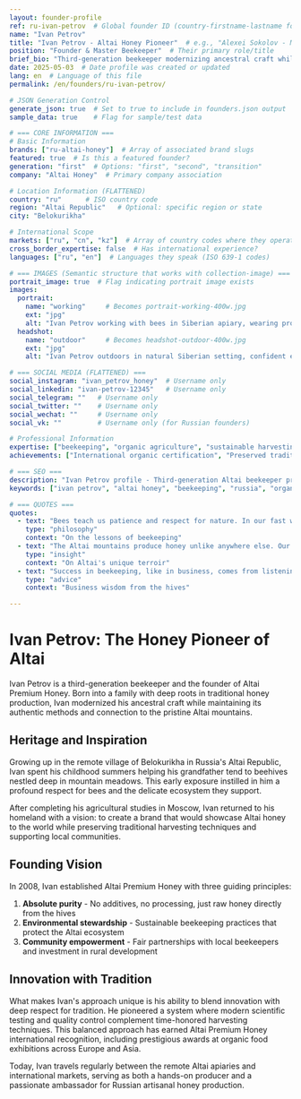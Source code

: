 ```yaml
---
layout: founder-profile
ref: ru-ivan-petrov  # Global founder ID (country-firstname-lastname format)
name: "Ivan Petrov"
title: "Ivan Petrov - Altai Honey Pioneer"  # e.g., "Alexei Sokolov - Moscow's Tea Master"
position: "Founder & Master Beekeeper"  # Their primary role/title
brief_bio: "Third-generation beekeeper modernizing ancestral craft while preserving traditional Altai harvesting techniques."
date: 2025-05-03  # Date profile was created or updated
lang: en  # Language of this file
permalink: /en/founders/ru-ivan-petrov/

# JSON Generation Control
generate_json: true  # Set to true to include in founders.json output
sample_data: true    # Flag for sample/test data

# === CORE INFORMATION ===
# Basic Information
brands: ["ru-altai-honey"]  # Array of associated brand slugs
featured: true  # Is this a featured founder?
generation: "first"  # Options: "first", "second", "transition"
company: "Altai Honey"  # Primary company association

# Location Information (FLATTENED)
country: "ru"      # ISO country code
region: "Altai Republic"   # Optional: specific region or state
city: "Belokurikha"

# International Scope
markets: ["ru", "cn", "kz"]  # Array of country codes where they operate
cross_border_expertise: false  # Has international experience?
languages: ["ru", "en"]  # Languages they speak (ISO 639-1 codes)

# === IMAGES (Semantic structure that works with collection-image) ===
portrait_image: true  # Flag indicating portrait image exists
images:
  portrait:
    name: "working"     # Becomes portrait-working-400w.jpg
    ext: "jpg"
    alt: "Ivan Petrov working with bees in Siberian apiary, wearing protective gear and checking honeycomb frames"
  headshot:
    name: "outdoor"     # Becomes headshot-outdoor-400w.jpg
    ext: "jpg"
    alt: "Ivan Petrov outdoors in natural Siberian setting, confident expression with forest backdrop"

# === SOCIAL MEDIA (FLATTENED) ===
social_instagram: "ivan_petrov_honey"  # Username only
social_linkedin: "ivan-petrov-12345"   # Username only
social_telegram: ""   # Username only
social_twitter: ""    # Username only
social_wechat: ""     # Username only
social_vk: ""         # Username only (for Russian founders)

# Professional Information
expertise: ["beekeeping", "organic agriculture", "sustainable harvesting", "community development"]  # Max 4 items
achievements: ["International organic certification", "Preserved traditional harvesting methods", "Community empowerment model"]

# === SEO ===
description: "Ivan Petrov profile - Third-generation Altai beekeeper preserving traditional honey harvesting while building sustainable community model."
keywords: ["ivan petrov", "altai honey", "beekeeping", "russia", "organic certification", "traditional harvesting"]

# === QUOTES ===
quotes:
  - text: "Bees teach us patience and respect for nature. In our fast world, honey reminds us that the best things take time."
    type: "philosophy"
    context: "On the lessons of beekeeping"
  - text: "The Altai mountains produce honey unlike anywhere else. Our role is simply to be guardians of this natural treasure."
    type: "insight"
    context: "On Altai's unique terroir"
  - text: "Success in beekeeping, like in business, comes from listening more than talking—listening to nature, to traditions, to your customers."
    type: "advice"
    context: "Business wisdom from the hives"

---
```


# Ivan Petrov: The Honey Pioneer of Altai

Ivan Petrov is a third-generation beekeeper and the founder of Altai Premium Honey. Born into a family with deep roots in traditional honey production, Ivan modernized his ancestral craft while maintaining its authentic methods and connection to the pristine Altai mountains.

## Heritage and Inspiration

Growing up in the remote village of Belokurikha in Russia's Altai Republic, Ivan spent his childhood summers helping his grandfather tend to beehives nestled deep in mountain meadows. This early exposure instilled in him a profound respect for bees and the delicate ecosystem they support.

After completing his agricultural studies in Moscow, Ivan returned to his homeland with a vision: to create a brand that would showcase Altai honey to the world while preserving traditional harvesting techniques and supporting local communities.

## Founding Vision

In 2008, Ivan established Altai Premium Honey with three guiding principles:

1. **Absolute purity** - No additives, no processing, just raw honey directly from the hives
2. **Environmental stewardship** - Sustainable beekeeping practices that protect the Altai ecosystem
3. **Community empowerment** - Fair partnerships with local beekeepers and investment in rural development

## Innovation with Tradition

What makes Ivan's approach unique is his ability to blend innovation with deep respect for tradition. He pioneered a system where modern scientific testing and quality control complement time-honored harvesting techniques. This balanced approach has earned Altai Premium Honey international recognition, including prestigious awards at organic food exhibitions across Europe and Asia.

Today, Ivan travels regularly between the remote Altai apiaries and international markets, serving as both a hands-on producer and a passionate ambassador for Russian artisanal honey production.
